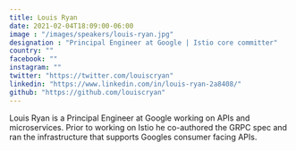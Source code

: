 ```yaml
---
title: Louis Ryan
date: 2021-02-04T18:09:00-06:00
image : "/images/speakers/louis-ryan.jpg"
designation : "Principal Engineer at Google | Istio core committer"
country: ""
facebook: ""
instagram: ""
twitter: "https://twitter.com/louiscryan"
linkedin: "https://www.linkedin.com/in/louis-ryan-2a8408/"
github: "https://github.com/louiscryan"
---
```


Louis Ryan is a Principal Engineer at Google working on APIs and microservices. Prior to working on Istio he co-authored the GRPC spec and ran the infrastructure that supports Googles consumer facing APIs.